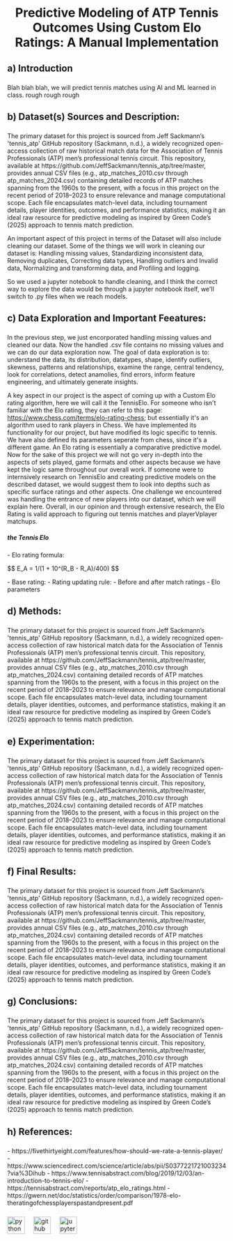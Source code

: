 <h1 align="center">Predictive Modeling of ATP Tennis Outcomes Using Custom Elo Ratings: A Manual Implementation</h1>

###

<h2 align="left">a) Introduction</h2>

###

<p align="left">Blah blah blah, we will predict tennis matches using AI and ML learned in class. rough rough rough</p>

###

<h2 align="left">b) Dataset(s) Sources and Description:</h2>

###

<p align="left">The primary dataset for this project is sourced from Jeff Sackmann’s 'tennis_atp' GitHub repository (Sackmann, n.d.), a widely recognized open-access collection of raw historical match data for the Association of Tennis Professionals (ATP) men’s professional tennis circuit. This repository, available at https://github.com/JeffSackmann/tennis_atp/tree/master, provides annual CSV files (e.g., atp_matches_2010.csv through atp_matches_2024.csv) containing detailed records of ATP matches spanning from the 1960s to the present, with a focus in this project on the recent period of 2018–2023 to ensure relevance and manage computational scope. Each file encapsulates match-level data, including tournament details, player identities, outcomes, and performance statistics, making it an ideal raw resource for predictive modeling as inspired by Green Code’s (2025) approach to tennis match prediction.

An important aspect of this project in terms of the Dataset will also include cleaning our dataset. Some of the things we will work in cleaning our dataset is: Handling missing values, Standardizing inconsistent data, Removing duplicates, Correcting data types, Handling outliers and Invalid data, Normalizing and transforming data, and Profiling and logging.

So we used a jupyter notebook to handle cleaning, and I think the correct way to explore the data would be through a jupyter notebook itself, we'll switch to .py files when we reach models.</p>

###

<h2 align="left">c) Data Exploration and Important Feeatures:</h2>

###

<p align="left">In the previous step, we just encorporated handling missing values and cleaned our data. Now the handled .csv file contains no missing values and we can do our data exploration now. The goal of data exploration is to: understand the data, its distribution, datatypes, shape, identify outliers, skewness, patterns and relationships, examine the range, central tendency, look for correlations, detect anamolies, find errors, inform feature engineering, and ultimately generate insights.

A key aspect in our project is the aspect of coming up with a Custom Elo rating algorithm, here we will call it the TennisElo. For someone who isn't familiar with the Elo rating, they can refer to this page: https://www.chess.com/terms/elo-rating-chess; but essentially it's an algorithm used to rank players in Chess. We have implemented its functionality for our project, but have modified its logic specific to tennis. We have also defined its parameters seperate from chess, since it's a different game. An Elo rating is essentially a comparative predictive model. Now for the sake of this project we will not go very in-depth into the aspects of sets played, game formats and other aspects because we have kept the logic same throughout our overall work. If someone were to internsively research on TennisElo and creating predictive models on the described dataset, we would suggest them to look into depths such as specific surface ratings and other aspects. One challenge we encountered was handling the entrance of new players into our dataset, which we will explain here. Overall, in our opinion and through extensive research, the Elo Rating is valid approach to figuring out tennis matches and playerVplayer matchups.
</p>

<h5 align="left">the Tennis Elo</h5>

<p align="left">
- Elo rating formula:
</p> 
$$ E_A = 1/(1 + 10^(R_B - R_A)/400) $$
<p align="left">
- Base rating:
- Rating updating rule:
- Before and after match ratings
- Elo parameters
</p>

###

<h2 align="left">d) Methods:</h2>

###

<p align="left">The primary dataset for this project is sourced from Jeff Sackmann’s 'tennis_atp' GitHub repository (Sackmann, n.d.), a widely recognized open-access collection of raw historical match data for the Association of Tennis Professionals (ATP) men’s professional tennis circuit. This repository, available at https://github.com/JeffSackmann/tennis_atp/tree/master, provides annual CSV files (e.g., atp_matches_2010.csv through atp_matches_2024.csv) containing detailed records of ATP matches spanning from the 1960s to the present, with a focus in this project on the recent period of 2018–2023 to ensure relevance and manage computational scope. Each file encapsulates match-level data, including tournament details, player identities, outcomes, and performance statistics, making it an ideal raw resource for predictive modeling as inspired by Green Code’s (2025) approach to tennis match prediction.</p>

###

<h2 align="left">e) Experimentation:</h2>

###

<p align="left">The primary dataset for this project is sourced from Jeff Sackmann’s 'tennis_atp' GitHub repository (Sackmann, n.d.), a widely recognized open-access collection of raw historical match data for the Association of Tennis Professionals (ATP) men’s professional tennis circuit. This repository, available at https://github.com/JeffSackmann/tennis_atp/tree/master, provides annual CSV files (e.g., atp_matches_2010.csv through atp_matches_2024.csv) containing detailed records of ATP matches spanning from the 1960s to the present, with a focus in this project on the recent period of 2018–2023 to ensure relevance and manage computational scope. Each file encapsulates match-level data, including tournament details, player identities, outcomes, and performance statistics, making it an ideal raw resource for predictive modeling as inspired by Green Code’s (2025) approach to tennis match prediction.</p>

###

<h2 align="left">f) Final Results:</h2>

###

<p align="left">The primary dataset for this project is sourced from Jeff Sackmann’s 'tennis_atp' GitHub repository (Sackmann, n.d.), a widely recognized open-access collection of raw historical match data for the Association of Tennis Professionals (ATP) men’s professional tennis circuit. This repository, available at https://github.com/JeffSackmann/tennis_atp/tree/master, provides annual CSV files (e.g., atp_matches_2010.csv through atp_matches_2024.csv) containing detailed records of ATP matches spanning from the 1960s to the present, with a focus in this project on the recent period of 2018–2023 to ensure relevance and manage computational scope. Each file encapsulates match-level data, including tournament details, player identities, outcomes, and performance statistics, making it an ideal raw resource for predictive modeling as inspired by Green Code’s (2025) approach to tennis match prediction.</p>

###

<h2 align="left">g) Conclusions:</h2>

###

<p align="left">The primary dataset for this project is sourced from Jeff Sackmann’s 'tennis_atp' GitHub repository (Sackmann, n.d.), a widely recognized open-access collection of raw historical match data for the Association of Tennis Professionals (ATP) men’s professional tennis circuit. This repository, available at https://github.com/JeffSackmann/tennis_atp/tree/master, provides annual CSV files (e.g., atp_matches_2010.csv through atp_matches_2024.csv) containing detailed records of ATP matches spanning from the 1960s to the present, with a focus in this project on the recent period of 2018–2023 to ensure relevance and manage computational scope. Each file encapsulates match-level data, including tournament details, player identities, outcomes, and performance statistics, making it an ideal raw resource for predictive modeling as inspired by Green Code’s (2025) approach to tennis match prediction.</p>

###

<h2 align="left">h) References:</h2>

###

<p align="left">
- https://fivethirtyeight.com/features/how-should-we-rate-a-tennis-player/
- https://www.sciencedirect.com/science/article/abs/pii/S0377221721003234?via%3Dihub
- https://www.tennisabstract.com/blog/2019/12/03/an-introduction-to-tennis-elo/ 
- https://tennisabstract.com/reports/atp_elo_ratings.html 
- https://gwern.net/doc/statistics/order/comparison/1978-elo-theratingofchessplayerspastandpresent.pdf 
</p>

###

<div align="left">
  <img src="https://cdn.jsdelivr.net/gh/devicons/devicon/icons/python/python-original.svg" height="40" alt="python logo"  />
  <img width="12" />
  <img src="https://cdn.jsdelivr.net/gh/devicons/devicon/icons/github/github-original.svg" height="40" alt="github logo"  />
  <img width="12" />
  <img src="https://cdn.jsdelivr.net/gh/devicons/devicon/icons/jupyter/jupyter-original.svg" height="40" alt="jupyter logo"  />
</div>

###